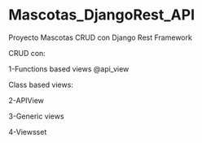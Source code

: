 # Mascotas_DjangoRest_API
Proyecto Mascotas CRUD con Django Rest Framework

CRUD con:

1-Functions based views @api_view

Class based views:

2-APIView

3-Generic views

4-Viewsset
